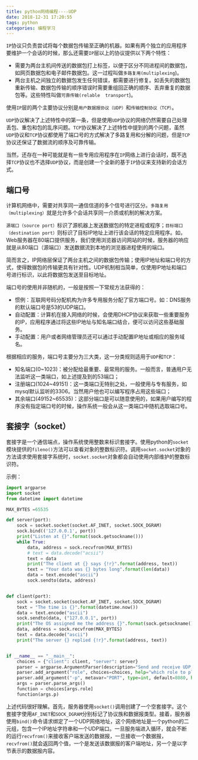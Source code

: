 ```yaml
---
title: python网络编程----UDP
date: 2018-12-31 17:20:55
tags: python
categories: 编程学习
---
```


`IP`协议只负责尝试将每个数据包传输至正确的机器。如果有两个独立的应用程序要维护一个会话的时候，那么还需要`IP`层以上的协议提供以下两个特性：

- 需要为两台主机间传送的数据包打上标签，以便于区分不同进程间的数据包，如网页数据包和电子邮件数据包。这一过程叫做`多路复用(multiplexing`)。
- 两台主机之间独立的数据包发生任何错误，都需要进行修复。如丢失的数据包重新传输、数据包传输的顺序错误时需要重组回正确的顺序、丢弃重复的数据包等。这些特性叫做`可靠传输(relable  transport`)。

使用`IP`层的两个主要协议分别是`用户数据报协议（UDP）`和`传输控制协议（TCP）`。

`UDP`协议解决了上述特性中的第一条，但是使用`UDP`协议的网络仍然需要自己处理丢包、重包和包的乱序问题。`TCP`协议解决了上述特性中提到的两个问题，虽然`UDP`协议和`TCP`协议都使用了端口号的方式解决了多路复用和分解的问题，但是`TCP`协议还保证了数据流的顺序及可靠传输。

当然，还存在一种可能就是有一些专用应用程序在`IP`网络上进行会话时，既不选择`TCP`协议也不选择`UDP`协议，而是创建一个全新的基于`IP`协议来支持新的会话方式。

## 端口号

计算机网络中，需要对共享同一通信信道的多个信号进行区分。`多路复用（multiplexing）`就是允许多个会话共享同一介质或机制的解决方案。

`源端口（source port）`标识了源机器上发送数据包的特定进程或程序；`目标端口（destination port）`则标识了目标IP地址上进行该会话的特定应用程序。如，Web服务器在80端口提供服务，我们使用浏览器访问网站的时候，服务器的响应就是从80端口（源端口）发送数据流到本地的浏览器进程使用的端口。

简而言之，IP网络层保证了两台主机之间的数据包传输；使用IP地址和端口号的方式，使得数据包的传输更具有针对性。UDP机制相当简单，仅使用IP地址和端口号进行标识，以此将数据包发送至目标地址。

端口号的使用并非随机的，一般是按照一下常规方法获得的：

- 惯例：互联网号码分配机构为许多专用服务分配了官方端口号。如：DNS服务的默认端口号是53的UDP端口。
- 自动配置：计算机在接入网络的时候，会使用DHCP协议来获取一些重要服务的IP，应用程序通过将这些IP地址与知名端口结合，便可以访问这些基础服务。
- 手动配置：用户或者网络管理员还可以通过手动配置IP地址或相应的服务域名。

根据相应的服务，端口号主要分为三大类，这一分类规则适用于`UDP`和`TCP`：

- 知名端口(0~1023)：被分配给最重要、最常用的服务。一般而言，普通用户无法监听这一类端口，如上述提及到的53端口；
- 注册端口(1024~49151)：这一类端口无特别之处，一般使用与专有服务，如mysql默认监听的3306。当然用户他也可以编写程序占用这些端口；
- 其余端口(49152~65535)：这部分端口是可以随意使用的，如果用户编写的程序没有指定端口号的时候，操作系统一般会从这一类端口中随机选取端口号。

## 套接字（socket）

套接字是一个通信端点，操作系统使用整数来标识套接字。使用python的`socket`模块提供的`fileno()`方法可以查看对象的整数标识符。调用`socket.socket`对象的方法请求使用套接字系统时，`socket.socket`对象都会自动使用内部维护的整数标识符。

示例：

```python
import argparse
import socket
from datetime import datetime

MAX_BYTES =65535

def server(port):
    sock = socket.socket(socket.AF_INET, socket.SOCK_DGRAM)
    sock.bind(('127.0.0.1', port))
    print("Listen at {}".format(sock.getsockname()))
    while True:
        data, address = sock.recvfrom(MAX_BYTES)
        # text = data.decode("acsii")
        text = data
        print("The client at {} says {!r}".format(address, text))
        text = "Your data was {} bytes long".format(len(data))
        data = text.encode("ascii")
        sock.sendto(data, address)


def client(port):
    sock = socket.socket(socket.AF_INET, socket.SOCK_DGRAM)
    text = "The time is {}".format(datetime.now())
    data = text.encode("ascii")
    sock.sendto(data, ("127.0.0.1", port))
    print("The OS assigned me the address {}".format(sock.getsockname()))
    data, address = sock.recvfrom(MAX_BYTES)
    text = data.decode("ascii")
    print("The server {} replied {!r}".format(address, text))


if __name__ == "__main__":
    choices = {"client": client, "server": server}
    parser = argparse.ArgumentParser(description="Send and receive UDP locally")
    parser.add_argument("role", choices=choices, help="which role to play")
    parser.add_argument("-p", metavar="PORT", type=int, default=8080, help="UDP port (default 1060)")
    args = parser.parse_args()
    function = choices[args.role]
    function(args.p)
```

上述代码很好理解。首先，服务器使用`socket()`调用创建了一个空套接字。这个套接字使用`AF_INET`和`SOCK_DGRAM`分别标记了协议族和数据报类型。接着，服务器使用`bind()`命令请求绑定了一个UDP网络地址，这个网络地址是一个python的二元组，包含一个IP地址字符串和一个UDP端口。一旦服务端进入循环，就会不断的运行`recvfrom()`来接收客户端发送的数据报，一旦接收一个数据报，`recvfrom()`就会返回两个值，一个是发送该数据报的客户端地址，另一个是以字节表示的数据报内容。